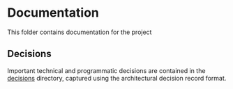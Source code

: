 # Documentation

This folder contains documentation for the project

## Decisions

Important technical and programmatic decisions are contained in the [decisions](./decisions/) directory, captured using the architectural decision record format.
